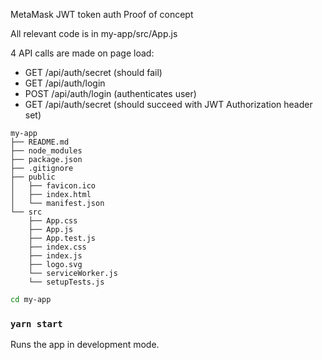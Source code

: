 MetaMask JWT token auth Proof of concept

All relevant code is in my-app/src/App.js

4 API calls are made on page load:
* GET /api/auth/secret (should fail)
* GET /api/auth/login
* POST /api/auth/login (authenticates user)
* GET /api/auth/secret (should succeed with JWT Authorization header set)

```
my-app
├── README.md
├── node_modules
├── package.json
├── .gitignore
├── public
│   ├── favicon.ico
│   ├── index.html
│   └── manifest.json
└── src
    ├── App.css
    ├── App.js
    ├── App.test.js
    ├── index.css
    ├── index.js
    ├── logo.svg
    └── serviceWorker.js
    └── setupTests.js
```

```sh
cd my-app
```

### `yarn start`

Runs the app in development mode.<br>
